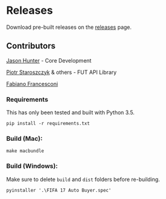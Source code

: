 # Releases
Download pre-built releases on the [releases](https://github.com/hunterjm/futgui/releases) page.

## Contributors
[Jason Hunter](https://github.com/hunterjm) - Core Development

[Piotr Staroszczyk](https://github.com/oczkers) & others - FUT API Library

[Fabiano Francesconi](https://github.com/elbryan)

### Requirements
This has only been tested and built with Python 3.5.
```
pip install -r requirements.txt
```

### Build (Mac):
```
make macbundle
```

### Build (Windows):
Make sure to delete `build` and `dist` folders before re-building.
```
pyinstaller '.\FIFA 17 Auto Buyer.spec'
```
